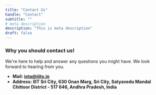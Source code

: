 ```yaml
---
title: "Contact Us"
handle: "Contact"
subtitle: ""
# meta description
description: "This is meta description"
draft: false
---
```



### Why you should contact us!
We're here to help and answer any questions you might have. We look forward to hearing from you.

* **Mail: iota@iiits.in**
* **Address: IIIT Sri City, 630 Gnan Marg, Sri City, Satyavedu Mandal
Chittoor District - 517 646, Andhra Pradesh, India**
